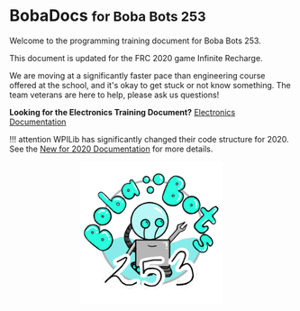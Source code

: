 # BobaDocs <small>for Boba Bots 253</small> 

Welcome to the programming training document for Boba Bots 253. 

This document is updated for the FRC 2020 game Infinite Recharge.

We are moving at a significantly faster pace than engineering course offered at the school, and it's okay to get stuck or not know something. The team veterans are here to help, please ask us questions!

**Looking for the Electronics Training Document?** [Electronics Documentation](https://www.youtube.com/watch?v=dQw4w9WgXcQ)

!!! attention
	WPILib has significantly changed their code structure for 2020. See the [New for 2020 Documentation](https://docs.wpilib.org/en/latest/docs/software/wpilib-overview/new-for-2020.html#new-for-2020) for more details. 

<p>
    <img src="assets/logo.png" alt="Boba Bot" style="width:50%"/>
    <style>
        img {
            display: block;
            margin-left: auto;
            margin-right: auto;
        }
    </style>
</p>
